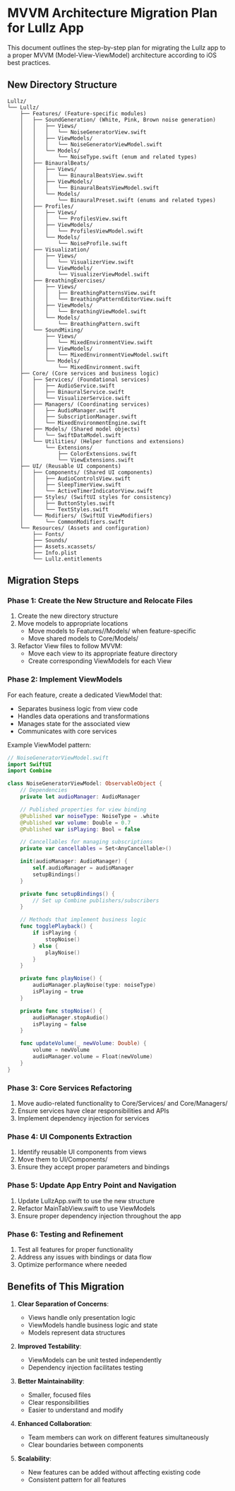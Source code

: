 # MVVM Architecture Migration Plan for Lullz App

This document outlines the step-by-step plan for migrating the Lullz app to a proper MVVM (Model-View-ViewModel) architecture according to iOS best practices.

## New Directory Structure

```
Lullz/
└── Lullz/
    ├── Features/ (Feature-specific modules)
    │   ├── SoundGeneration/ (White, Pink, Brown noise generation)
    │   │   ├── Views/
    │   │   │   └── NoiseGeneratorView.swift
    │   │   ├── ViewModels/
    │   │   │   └── NoiseGeneratorViewModel.swift
    │   │   └── Models/
    │   │       └── NoiseType.swift (enum and related types)
    │   ├── BinauralBeats/
    │   │   ├── Views/
    │   │   │   └── BinauralBeatsView.swift
    │   │   ├── ViewModels/
    │   │   │   └── BinauralBeatsViewModel.swift
    │   │   └── Models/
    │   │       └── BinauralPreset.swift (enums and related types)
    │   ├── Profiles/
    │   │   ├── Views/
    │   │   │   └── ProfilesView.swift
    │   │   ├── ViewModels/
    │   │   │   └── ProfilesViewModel.swift
    │   │   └── Models/
    │   │       └── NoiseProfile.swift
    │   ├── Visualization/
    │   │   ├── Views/
    │   │   │   └── VisualizerView.swift
    │   │   └── ViewModels/
    │   │       └── VisualizerViewModel.swift
    │   ├── BreathingExercises/
    │   │   ├── Views/
    │   │   │   ├── BreathingPatternsView.swift
    │   │   │   └── BreathingPatternEditorView.swift
    │   │   ├── ViewModels/
    │   │   │   └── BreathingViewModel.swift
    │   │   └── Models/
    │   │       └── BreathingPattern.swift
    │   └── SoundMixing/
    │       ├── Views/
    │       │   └── MixedEnvironmentView.swift
    │       ├── ViewModels/
    │       │   └── MixedEnvironmentViewModel.swift
    │       └── Models/
    │           └── MixedEnvironment.swift
    ├── Core/ (Core services and business logic)
    │   ├── Services/ (Foundational services)
    │   │   ├── AudioService.swift
    │   │   ├── BinauralService.swift
    │   │   └── VisualizerService.swift
    │   ├── Managers/ (Coordinating services)
    │   │   ├── AudioManager.swift
    │   │   ├── SubscriptionManager.swift
    │   │   └── MixedEnvironmentEngine.swift
    │   ├── Models/ (Shared model objects)
    │   │   └── SwiftDataModel.swift
    │   └── Utilities/ (Helper functions and extensions)
    │       └── Extensions/
    │           ├── ColorExtensions.swift
    │           └── ViewExtensions.swift
    ├── UI/ (Reusable UI components)
    │   ├── Components/ (Shared UI components)
    │   │   ├── AudioControlsView.swift
    │   │   ├── SleepTimerView.swift
    │   │   └── ActiveTimerIndicatorView.swift
    │   ├── Styles/ (SwiftUI styles for consistency)
    │   │   ├── ButtonStyles.swift
    │   │   └── TextStyles.swift
    │   └── Modifiers/ (SwiftUI ViewModifiers)
    │       └── CommonModifiers.swift
    └── Resources/ (Assets and configuration)
        ├── Fonts/
        ├── Sounds/
        ├── Assets.xcassets/
        ├── Info.plist
        └── Lullz.entitlements
```

## Migration Steps

### Phase 1: Create the New Structure and Relocate Files

1. Create the new directory structure
2. Move models to appropriate locations
   - Move models to Features/<Feature>/Models/ when feature-specific
   - Move shared models to Core/Models/
3. Refactor View files to follow MVVM:
   - Move each view to its appropriate feature directory
   - Create corresponding ViewModels for each View

### Phase 2: Implement ViewModels

For each feature, create a dedicated ViewModel that:

- Separates business logic from view code
- Handles data operations and transformations
- Manages state for the associated view
- Communicates with core services

Example ViewModel pattern:

```swift
// NoiseGeneratorViewModel.swift
import SwiftUI
import Combine

class NoiseGeneratorViewModel: ObservableObject {
    // Dependencies
    private let audioManager: AudioManager

    // Published properties for view binding
    @Published var noiseType: NoiseType = .white
    @Published var volume: Double = 0.7
    @Published var isPlaying: Bool = false

    // Cancellables for managing subscriptions
    private var cancellables = Set<AnyCancellable>()

    init(audioManager: AudioManager) {
        self.audioManager = audioManager
        setupBindings()
    }

    private func setupBindings() {
        // Set up Combine publishers/subscribers
    }

    // Methods that implement business logic
    func togglePlayback() {
        if isPlaying {
            stopNoise()
        } else {
            playNoise()
        }
    }

    private func playNoise() {
        audioManager.playNoise(type: noiseType)
        isPlaying = true
    }

    private func stopNoise() {
        audioManager.stopAudio()
        isPlaying = false
    }

    func updateVolume(_ newVolume: Double) {
        volume = newVolume
        audioManager.volume = Float(newVolume)
    }
}
```

### Phase 3: Core Services Refactoring

1. Move audio-related functionality to Core/Services/ and Core/Managers/
2. Ensure services have clear responsibilities and APIs
3. Implement dependency injection for services

### Phase 4: UI Components Extraction

1. Identify reusable UI components from views
2. Move them to UI/Components/
3. Ensure they accept proper parameters and bindings

### Phase 5: Update App Entry Point and Navigation

1. Update LullzApp.swift to use the new structure
2. Refactor MainTabView.swift to use ViewModels
3. Ensure proper dependency injection throughout the app

### Phase 6: Testing and Refinement

1. Test all features for proper functionality
2. Address any issues with bindings or data flow
3. Optimize performance where needed

## Benefits of This Migration

1. **Clear Separation of Concerns**:

   - Views handle only presentation logic
   - ViewModels handle business logic and state
   - Models represent data structures

2. **Improved Testability**:

   - ViewModels can be unit tested independently
   - Dependency injection facilitates testing

3. **Better Maintainability**:

   - Smaller, focused files
   - Clear responsibilities
   - Easier to understand and modify

4. **Enhanced Collaboration**:

   - Team members can work on different features simultaneously
   - Clear boundaries between components

5. **Scalability**:
   - New features can be added without affecting existing code
   - Consistent pattern for all features
